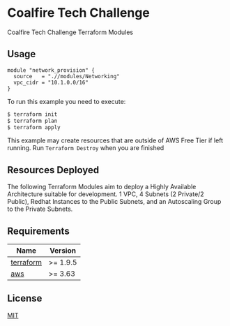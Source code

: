 # Coalfire Tech Challenge
Coalfire Tech Challenge Terraform Modules

## Usage
```
module "network_provision" {
  source   = ".//modules/Networking"
  vpc_cidr = "10.1.0.0/16"
}
```

To run this example you need to execute:

```bash
$ terraform init
$ terraform plan
$ terraform apply
```

This example may create resources that are outside of AWS Free Tier if left running. Run `Terraform Destroy` when you are finished 


## Resources Deployed
The following Terraform Modules aim to deploy a Highly Available Architecture suitable for development. 1 VPC,
4 Subnets (2 Private/2 Public), Redhat Instances to the Public Subnets, and an Autoscaling Group to the Private Subnets. 

## Requirements

| Name | Version |
|------|---------|
| <a name="requirement_terraform"></a> [terraform](https://www.terraform.io/downloads.html) | >= 1.9.5 |
| <a name="requirement_aws"></a> [aws](https://registry.terraform.io/providers/hashicorp/aws/latest) | >= 3.63 |


## License
[MIT](https://choosealicense.com/licenses/mit/)
